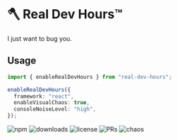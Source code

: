 # 🪓 Real Dev Hours™

I just want to bug you.

## Usage
```ts
import { enableRealDevHours } from "real-dev-hours";

enableRealDevHours({
  framework: "react",
  enableVisualChaos: true,
  consoleNoiseLevel: "high",
});
```

![npm](https://img.shields.io/npm/v/real-dev-hours?color=brightgreen)
![downloads](https://img.shields.io/npm/dt/real-dev-hours?color=blue)
![license](https://img.shields.io/npm/l/real-dev-hours)
![PRs](https://img.shields.io/badge/PRs-welcome-critical)
![chaos](https://img.shields.io/badge/chaos-maximum-red)
